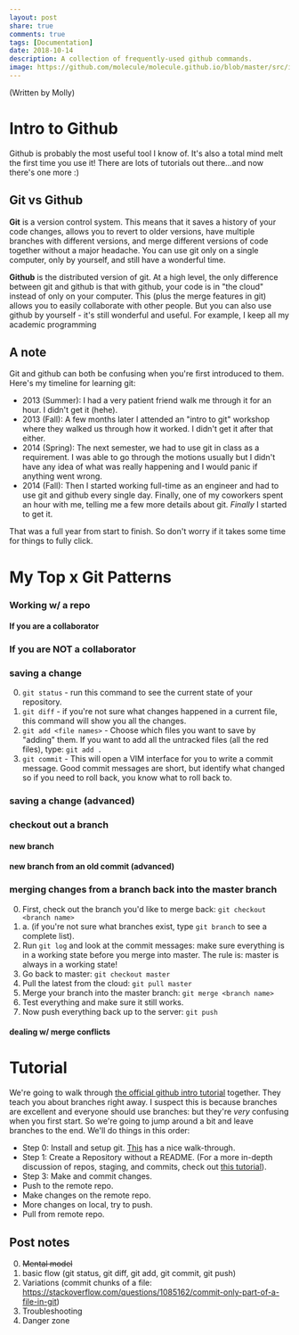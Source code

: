 ```yaml
---
layout: post
share: true
comments: true
tags: [Documentation]
date: 2018-10-14
description: A collection of frequently-used github commands.
image: https://github.com/molecule/molecule.github.io/blob/master/src/img/map-image.svg
---
```


(Written by Molly)

# Intro to Github
Github is probably the most useful tool I know of. It's also a total mind melt the first time you use it! There are lots of tutorials out there...and now there's one more :)

## Git vs Github
**Git** is a version control system. This means that it saves a history of your code changes, allows you to revert to older versions, have multiple branches with different versions, and merge different versions of code together without a major headache. You can use git only on a single computer, only by yourself, and still have a wonderful time.

**Github** is the distributed version of git. At a high level, the only difference between git and github is that with github, your code is in "the cloud" instead of only on your computer. This (plus the merge features in git) allows you to easily collaborate with other people. But you can also use github by yourself - it's still wonderful and useful. For example, I keep all my academic programming 

## A note
Git and github can both be confusing when you're first introduced to them. Here's my timeline for learning git:

- 2013 (Summer): I had a very patient friend walk me through it for an hour. I didn't get it (hehe). 
- 2013 (Fall): A few months later I attended an "intro to git" workshop where they walked us through how it worked. I didn't get it after that either. 
- 2014 (Spring): The next semester, we had to use git in class as a requirement. I was able to go through the motions usually but I didn't have any idea of what was really happening and I would panic if anything went wrong. 
- 2014 (Fall): Then I started working full-time as an engineer and had to use git and github every single day. Finally, one of my coworkers spent an hour with me, telling me a few more details about git. *Finally* I started to get it. 

That was a full year from start to finish. So don't worry if it takes some time for things to fully click.

# My Top x Git Patterns

### Working w/ a repo
#### If you are a collaborator

### If you are NOT a collaborator

### saving a change
0. ```git status``` - run this command to see the current state of your repository.
1. ```git diff``` - if you're not sure what changes happened in a current file, this command will show you all the changes.
2. ```git add <file names>``` - Choose which files you want to save by "adding" them. If you want to add all the untracked files (all the red files), type: ```git add .```
3. ```git commit``` - This will open a VIM interface for you to write a commit message. Good commit messages are short, but identify what changed so if you need to roll back, you know what to roll back to.

### saving a change (advanced)

### checkout out a branch
#### new branch
#### new branch from an old commit (advanced)

### merging changes from a branch back into the master branch
0. First, check out the branch you'd like to merge back: ```git checkout <branch name>``` 
0. a. (if you're not sure what branches exist, type ```git branch``` to see a complete list).
1. Run ```git log``` and look at the commit messages: make sure everything is in a working state before you merge into master. The rule is: master is always in a working state!
2. Go back to master: ```git checkout master```
3. Pull the latest from the cloud: ```git pull master```
4. Merge your branch into the master branch: ```git merge <branch name>```
5. Test everything and make sure it still works.
6. Now push everything back up to the server: ```git push```

#### dealing w/ merge conflicts

# Tutorial
We're going to walk through [the official github intro tutorial](https://guides.github.com/activities/hello-world/) together. They teach you about branches right away. I suspect this is because branches are excellent and everyone should use branches: but they're *very* confusing when you first start. So we're going to jump around a bit and leave branches to the end. We'll do things in this order:

- Step 0: Install and setup git. [This](https://lifehacker.com/5983680/how-the-heck-do-i-use-github) has a nice walk-through.
- Step 1: Create a Repository without a README. (For a more in-depth discussion of repos, staging, and commits, check out [this tutorial](https://product.hubspot.com/blog/git-and-github-tutorial-for-beginners)).
- Step 3: Make and commit changes.
- Push to the remote repo.
- Make changes on the remote repo.
- More changes on local, try to push. 
- Pull from remote repo.

## Post notes
0. ~~Mental model~~
1. basic flow (git status, git diff, git add, git commit, git push)
2. Variations (commit chunks of a file: https://stackoverflow.com/questions/1085162/commit-only-part-of-a-file-in-git)
3. Troubleshooting
4. Danger zone
